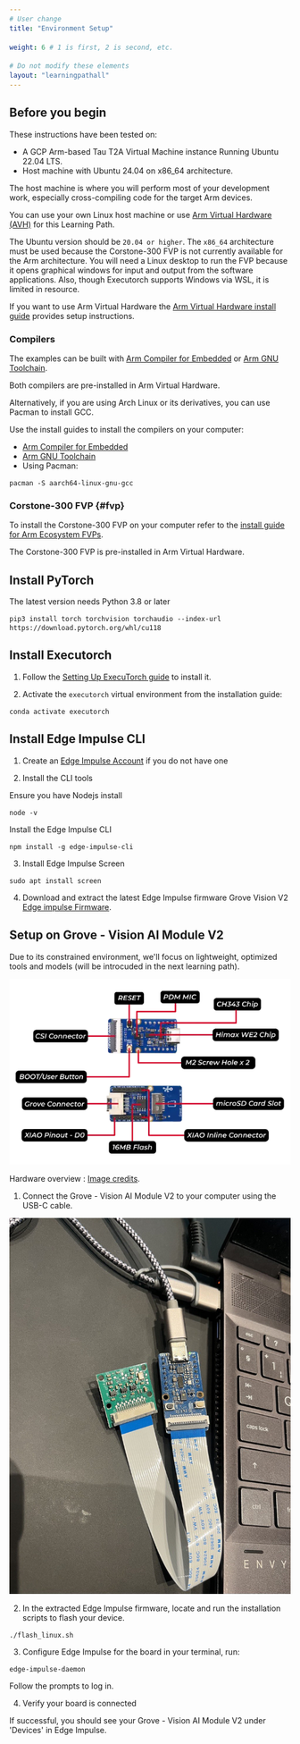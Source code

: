 ```yaml
---
# User change
title: "Environment Setup"

weight: 6 # 1 is first, 2 is second, etc.

# Do not modify these elements
layout: "learningpathall"
---
```

## Before you begin 

These instructions have been tested on:
- A GCP Arm-based Tau T2A Virtual Machine instance Running Ubuntu 22.04 LTS.
- Host machine with Ubuntu 24.04 on x86_64 architecture.

The host machine is where you will perform most of your development work, especially cross-compiling code for the target Arm devices.

You can use your own Linux host machine or use [Arm Virtual Hardware (AVH)](https://www.arm.com/products/development-tools/simulation/virtual-hardware) for this Learning Path.

The Ubuntu version should be `20.04 or higher`. The `x86_64` architecture must be used because the Corstone-300 FVP is not currently available for the Arm architecture. You will need a Linux desktop to run the FVP because it opens graphical windows for input and output from the software applications. Also, though Executorch supports Windows via WSL, it is limited in resource.

If you want to use Arm Virtual Hardware the [Arm Virtual Hardware install guide](/install-guides/avh#corstone) provides setup instructions.

### Compilers 

The examples can be built with [Arm Compiler for Embedded](https://developer.arm.com/Tools%20and%20Software/Arm%20Compiler%20for%20Embedded) or [Arm GNU Toolchain](https://developer.arm.com/Tools%20and%20Software/GNU%20Toolchain). 

Both compilers are pre-installed in Arm Virtual Hardware.

Alternatively, if you are using Arch Linux or its derivatives, you can use Pacman to install GCC. 

Use the install guides to install the compilers on your computer:
- [Arm Compiler for Embedded](/install-guides/armclang/)
- [Arm GNU Toolchain](/install-guides/gcc/arm-gnu)
- Using Pacman:
 
```console
pacman -S aarch64-linux-gnu-gcc
```

### Corstone-300 FVP {#fvp}

To install the Corstone-300 FVP on your computer refer to the [install guide for Arm Ecosystem FVPs](/install-guides/fm_fvp). 

The Corstone-300 FVP is pre-installed in Arm Virtual Hardware. 

## Install PyTorch
The latest version needs Python 3.8 or later

```console
pip3 install torch torchvision torchaudio --index-url https://download.pytorch.org/whl/cu118

```

## Install Executorch

1. Follow the [Setting Up ExecuTorch guide](https://pytorch.org/executorch/stable/getting-started-setup.html ) to install it.

2. Activate the `executorch` virtual environment from the installation guide:

```console
conda activate executorch
```

## Install Edge Impulse CLI
1. Create an [Edge Impulse Account](https://studio.edgeimpulse.com/signup) if you do not have one 

2. Install the CLI tools

Ensure you have Nodejs install 

```console
node -v 
```
Install the Edge Impulse CLI
```console
npm install -g edge-impulse-cli
```
3. Install Edge Impulse Screen
```console
sudo apt install screen
```

4. Download and extract the latest Edge Impulse firmware
Grove Vision V2 [Edge impulse Firmware](https://cdn.edgeimpulse.com/firmware/seeed-grove-vision-ai-module-v2.zip). 


## Setup on Grove - Vision AI Module V2 
Due to its constrained environment, we'll focus on lightweight, optimized tools and models (will be introcuded in the next learning path).

![Hardware Overview #center](Overview.png)

Hardware overview : [Image credits](https://wiki.seeedstudio.com/grove_vision_ai_v2/). 

1. Connect the Grove - Vision AI Module V2 to your computer using the USB-C cable. 

![Board connection](Connect.png)


2. In the extracted Edge Impulse firmware, locate and run the installation scripts to flash your device. 

```console
./flash_linux.sh
```

3. Configure Edge Impulse for the board
in your terminal, run:

```console
edge-impulse-daemon
```
Follow the prompts to log in.

4. Verify your board is connected

If successful, you should see your Grove - Vision AI Module V2 under 'Devices' in Edge Impulse.


